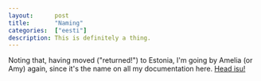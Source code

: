 ```yaml
---
layout:      post
title:       "Naming"
categories:  ["eesti"]
description: This is definitely a thing.
---
```


Noting that, having moved ("returned!") to Estonia, I'm going by Amelia (or Amy)
again, since it's the name on all my documentation here.
[Head isu!](/assets/post-img/eesti/head-isu.jpg
"Photo of a power distribution box, with graffiti art of a very long, splotchy, odd looking dog, and the text 'Head isu! #14' above it.")
